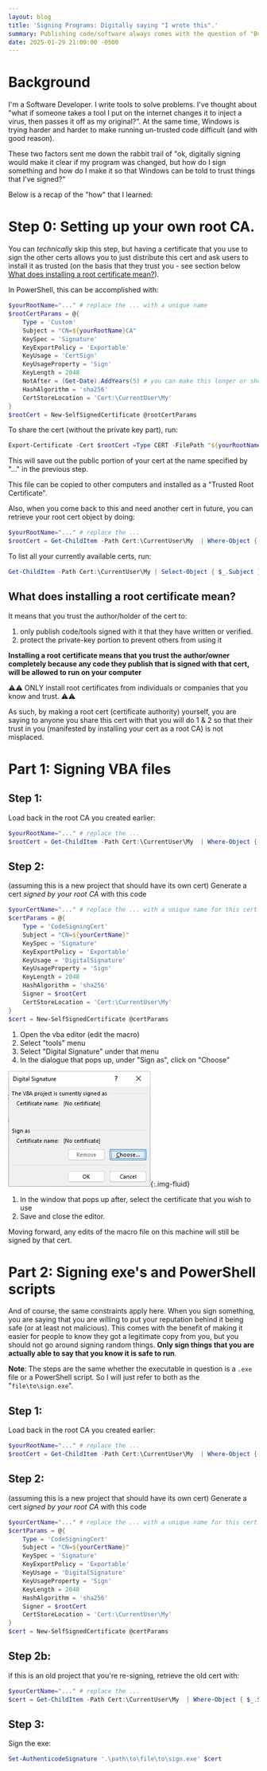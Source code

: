 ```yaml
---
layout: blog
title: 'Signing Programs: Digitally saying "I wrote this".'
summary: Publishing code/software always comes with the question of "But what if someone take a copy, maliciously alters it, then passes it off as from me". Also, Windows is starting to get really annoying about untrusted code. Let's learn how to solve this.
date: 2025-01-29 21:00:00 -0500
---
```



# Background

I'm a Software Developer. I write tools to solve problems. I've thought about "what if someone takes a tool I put on the internet changes it to inject a virus, then passes it off as my original?".
At the same time, Windows is trying harder and harder to make running un-trusted code difficult (and with good reason).

These two factors sent me down the rabbit trail of "ok, digitally signing would make it clear if my program was changed, but how do I sign something and how do I make it so that Windows can be told to trust things that I've signed?"

Below is a recap of the "how" that I learned:

# Step 0: Setting up your own root CA.

You can *technically* skip this step, but having a certificate that you use to sign the other certs allows you to just distribute this cert and ask users to install it as trusted (on the basis that they trust you - see section below [What does installing a root certificate mean?](#what-does-installing-a-root-certificate-mean)).

In PowerShell, this can be accomplished with:

```powershell
$yourRootName="..." # replace the ... with a unique name
$rootCertParams = @{
    Type = 'Custom'
    Subject = "CN=${yourRootName}CA"
    KeySpec = 'Signature'
    KeyExportPolicy = 'Exportable'
    KeyUsage = 'CertSign'
    KeyUsageProperty = 'Sign'
    KeyLength = 2048
    NotAfter = (Get-Date).AddYears(5) # you can make this longer or shorter. I've seen recommendations to not have it be over 2 years, and I've seen people make it 10. I think that 5 is long enough that anyone using this should probably be getting an updated cert from me.
    HashAlgorithm = 'sha256'
    CertStoreLocation = 'Cert:\CurrentUser\My'
}
$rootCert = New-SelfSignedCertificate @rootCertParams
```

To share the cert (without the private key part), run:
```powershell
Export-Certificate -Cert $rootCert =Type CERT -FilePath "${yourRootName}.cer"
```

This will save out the public portion of your cert at the name specified by "..." in the previous step.

This file can be copied to other computers and installed as a "Trusted Root Certificate".

Also, when you come back to this and need another cert in future, you can retrieve your root cert object by doing:
```powershell
$yourRootName="..." # replace the ...
$rootCert = Get-ChildItem -Path Cert:\CurrentUser\My  | Where-Object { $_.Subject -eq "CN=${yourRootName}CA" }
```

To list all your currently available certs, run:
```powershell
Get-ChildItem -Path Cert:\CurrentUser\My | Select-Object { $_.Subject }
```

## What does installing a root certificate mean?

It means that you trust the author/holder of the cert to:
1. only publish code/tools signed with it that they have written or verified.
2. protect the private-key portion to prevent others from using it

**Installing a root certificate means that you trust the author/owner completely because any code they publish that is signed with that cert, will be allowed to run on your computer**

&#9888;&#x26A0; ONLY install root certificates from individuals or companies that you know and trust. &#9888;&#x26A0;

As such, by making a root cert (certificate authority) yourself, you are saying to anyone you share this cert with that you will do 1 & 2 so that their trust in you (manifested by installing your cert as a root CA) is not misplaced.


# Part 1: Signing VBA files

## Step 1:

Load back in the root CA you created earlier:

```powershell
$yourRootName="..." # replace the ...
$rootCert = Get-ChildItem -Path Cert:\CurrentUser\My  | Where-Object { $_.Subject -eq "CN=${yourRootName}CA" }
```

## Step 2: 
(assuming this is a new project that should have its own cert)
Generate a cert <em>signed by your root CA</em> with this code
```powershell
$yourCertName="..." # replace the ... with a unique name for this cert
$certParams = @{
    Type = 'CodeSigningCert'
    Subject = "CN=${yourCertName}"
    KeySpec = 'Signature'
    KeyExportPolicy = 'Exportable'
    KeyUsage = 'DigitalSignature'
    KeyUsageProperty = 'Sign'
    KeyLength = 2048
    HashAlgorithm = 'sha256'
    Signer = $rootCert
    CertStoreLocation = 'Cert:\CurrentUser\My'
}
$cert = New-SelfSignedCertificate @certParams
```

1. Open the vba editor (edit the macro)
1. Select "tools" menu
1. Select "Digital Signature" under that menu
1. In the dialogue that pops up, under "Sign as", click on "Choose"
  
  ![Select Choose](signProgramFiles/01_select_certificate.png){:.img-fluid}

1. In the window that pops up after, select the certificate that you wish to use
1. Save and close the editor.

Moving forward, any edits of the macro file on this machine will still be signed by that cert.

# Part 2: Signing exe's and PowerShell scripts

And of course, the same constraints apply here. When you sign something, you are saying that you are willing to put your reputation behind it being safe (or at least not malicious). This comes with the benefit of making it easier for people to know they got a legitimate copy from you, but you should not go around signing random things. **Only sign things that you are actually able to say that you know it is safe to run**.

**Note**: The steps are the same whether the executable in question is a `.exe` file or a PowerShell script. So I will just refer to both as the "`file\to\sign.exe`".

## Step 1:

Load back in the root CA you created earlier:

```powershell
$yourRootName="..." # replace the ...
$rootCert = Get-ChildItem -Path Cert:\CurrentUser\My  | Where-Object { $_.Subject -eq "CN=${yourRootName}CA" }
```

## Step 2: 
(assuming this is a new project that should have its own cert)
Generate a cert <em>signed by your root CA</em> with this code
```powershell
$yourCertName="..." # replace the ... with a unique name for this cert
$certParams = @{
    Type = 'CodeSigningCert'
    Subject = "CN=${yourCertName}"
    KeySpec = 'Signature'
    KeyExportPolicy = 'Exportable'
    KeyUsage = 'DigitalSignature'
    KeyUsageProperty = 'Sign'
    KeyLength = 2048
    HashAlgorithm = 'sha256'
    Signer = $rootCert
    CertStoreLocation = 'Cert:\CurrentUser\My'
}
$cert = New-SelfSignedCertificate @certParams
```

## Step 2b:
if this is an old project that you're re-signing, retrieve the old cert with:

```powershell
$yourCertName="..." # replace the ...
$cert = Get-ChildItem -Path Cert:\CurrentUser\My  | Where-Object { $_.Subject -eq "CN=${yourCertName}" }
```

## Step 3:
Sign the exe:

```powershell
Set-AuthenticodeSignature '.\path\to\file\to\sign.exe' $cert
```
